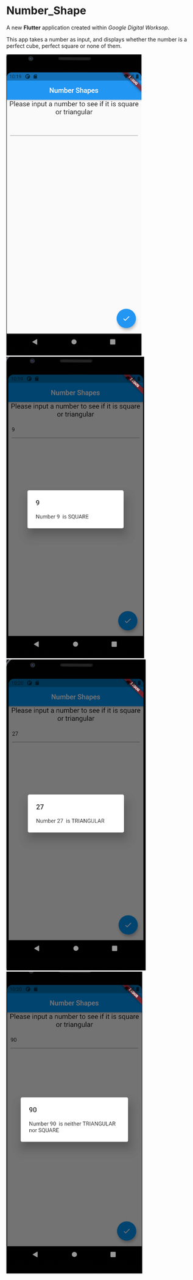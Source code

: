 # Number_Shape

A new **Flutter** application created within *Google Digital Worksop*.

This app takes a number as input, and displays whether the number is a perfect cube, perfect square or none of them.

![S1](https://github.com/AlinaCalmis/Number-Shapes/blob/master/screenshots/NS1.png)       
![S2](https://github.com/AlinaCalmis/Number-Shapes/blob/master/screenshots/NS2.png)  
![S3](https://github.com/AlinaCalmis/Number-Shapes/blob/master/screenshots/NS3.png)       
![S4](https://github.com/AlinaCalmis/Number-Shapes/blob/master/screenshots/Untitled.png)
